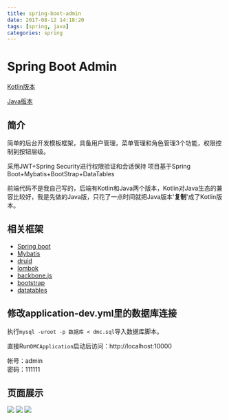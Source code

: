 ```yaml
---
title: spring-boot-admin
date: 2017-08-12 14:18:20
tags: [spring, java]
categories: spring
---
```


# Spring Boot Admin


[Kotlin版本](https://github.com/sail-y/spring-boot-admin-kotlin)

[Java版本](https://github.com/sail-y/spring-boot-admin)



## 简介


简单的后台开发模板框架，具备用户管理，菜单管理和角色管理3个功能，权限控制到按钮层级。       


采用JWT+Spring Security进行权限验证和会话保持
项目基于Spring Boot+Mybatis+BootStrap+DataTables

前端代码不是我自己写的，后端有Kotlin和Java两个版本，Kotlin对Java生态的兼容比较好，我是先做的Java版，只花了一点时间就把Java版本'**复制**'成了Kotlin版本。
<!--more-->

## 相关框架
* [Spring boot](http://projects.spring.io/spring-boot/)
* [Mybatis](http://www.mybatis.org/mybatis-3/zh/index.html)
* [druid](https://github.com/alibaba/druid)
* [lombok](https://projectlombok.org/)
* [backbone.js](http://backbonejs.org/)
* [bootstrap](http://getbootstrap.com/)
* [datatables](https://datatables.net/)




## 修改application-dev.yml里的数据库连接

执行`mysql -uroot -p 数据库 < dmc.sql`导入数据库脚本。

直接Run`DMCApplication`启动后访问：http://localhost:10000

帐号：admin            
密码：111111




## 页面展示

![](img/login.png)
![](img/page1.png)
![](img/page2.png)
